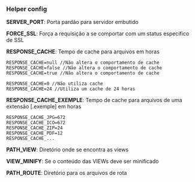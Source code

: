 ### Helper config

**SERVER_PORT**: Porta pardão para servidor embutido


**FORCE_SSL**: Força a requisição a se comportar com um status especifico de SSL


**RESPONSE_CACHE**: Tempo de cache para arquivos em horas

    RESPONSE_CACHE=null //Não altera o comportamento de cache
    RESPONSE_CACHE=false //Não altera o comportamento de cache
    RESPONSE_CACHE=true //Não altera o comportamento de cache

    RESPONSE_CACHE=0 //Não utiliza cache
    RESPONSE_CACHE=24 //Utiliza um cache de 24 horas

**RESPONSE_CACHE_EXEMPLE**: Tempo de cache para arquivos de uma extensão [.exemple] em horas

    RESPONSE_CACHE_JPG=672
    RESPONSE_CACHE_ICO=672
    RESPONSE_CACHE_ZIP=24
    RESPONSE_CACHE_PDF=12
    RESPONSE_CACHE_...


**PATH_VIEW**: Diretório onde se encontra as views

**VIEW_MINIFY**: Se o conteúdo das VIEWs deve ser minificado

**PATH_ROUTE**: Diretório para os arquivos de rota
